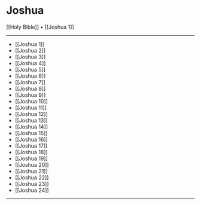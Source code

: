 # Joshua

[[Holy Bible]] • [[Joshua 1]]

---

- [[Joshua 1]]
- [[Joshua 2]]
- [[Joshua 3]]
- [[Joshua 4]]
- [[Joshua 5]]
- [[Joshua 6]]
- [[Joshua 7]]
- [[Joshua 8]]
- [[Joshua 9]]
- [[Joshua 10]]
- [[Joshua 11]]
- [[Joshua 12]]
- [[Joshua 13]]
- [[Joshua 14]]
- [[Joshua 15]]
- [[Joshua 16]]
- [[Joshua 17]]
- [[Joshua 18]]
- [[Joshua 19]]
- [[Joshua 20]]
- [[Joshua 21]]
- [[Joshua 22]]
- [[Joshua 23]]
- [[Joshua 24]]

---
